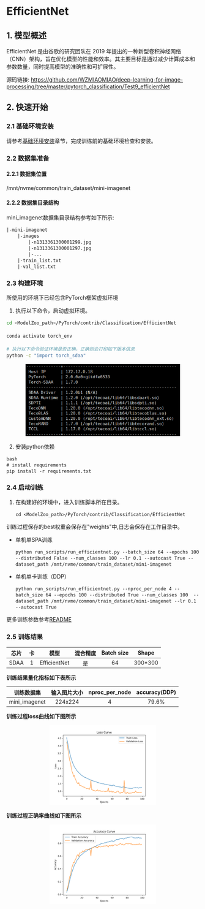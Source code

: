 # EfficientNet

## 1. 模型概述
EfficientNet 是由谷歌的研究团队在 2019 年提出的一种新型卷积神经网络（CNN）架构，旨在优化模型的性能和效率。其主要目标是通过减少计算成本和参数数量，同时提高模型的准确性和可扩展性。

源码链接: https://github.com/WZMIAOMIAO/deep-learning-for-image-processing/tree/master/pytorch_classification/Test9_efficientNet

## 2. 快速开始

### 2.1 基础环境安装

请参考[基础环境安装](../../../../doc/Environment.md)章节，完成训练前的基础环境检查和安装。


### 2.2 数据集准备

#### 2.2.1 数据集位置
/mnt/nvme/common/train_dataset/mini-imagenet

#### 2.2.2 数据集目录结构

mini_imagenet数据集目录结构参考如下所示:

```
|-mini-imagenet
    |-images
        |-n1313361300001299.jpg
        |-n1313361300001297.jpg
        |-...
    |-train_list.txt
    |-val_list.txt
```

### 2.3 构建环境
所使用的环境下已经包含PyTorch框架虚拟环境
1. 执行以下命令，启动虚拟环境。
``` bash
cd <ModelZoo_path>/PyTorch/contrib/Classification/EfficientNet

conda activate torch_env

# 执行以下命令验证环境是否正确，正确则会打印如下版本信息
python -c "import torch_sdaa"
```
<p align="center">
    <img src="images/env.png" alt="Source Image" width="80%">
</p>

2. 安装python依赖
``` 
bash
# install requirements
pip install -r requirements.txt
```
### 2.4 启动训练
1. 在构建好的环境中，进入训练脚本所在目录。
    ```
    cd <ModelZoo_path>/PyTorch/contrib/Classification/EfficientNet
    ```
训练过程保存的best权重会保存在"weights"中,日志会保存在工作目录中。

- 单机单SPA训练
    ```
    python run_scripts/run_efficientnet.py --batch_size 64 --epochs 100 --distributed False --num_classes 100 --lr 0.1 --autocast True --dataset_path /mnt/nvme/common/train_dataset/mini-imagenet
    ```
- 单机单卡训练（DDP）
    ```
    python run_scripts/run_efficientnet.py --nproc_per_node 4 --batch_size 64 --epochs 100 --distributed True --num_classes 100  --dataset_path /mnt/nvme/common/train_dataset/mini-imagenet --lr 0.1 --autocast True
    ```

更多训练参数参考[README](run_scripts/README.md)


### 2.5 训练结果

| 芯片 |卡  | 模型 |  混合精度 |Batch size|Shape| 
|:-:|:-:|:-:|:-:|:-:|:-:|
|SDAA|1| EfficientNet |是|64|300*300|

**训练结果量化指标如下表所示**

| 训练数据集 | 输入图片大小 |nproc_per_node|accuracy(DDP)|
| :-----: | :-----: |:------: |:------: |
| mini_imagenet | 224x224 |4|79.6% |

**训练过程loss曲线如下图所示**
<p align="center">
    <img src="images/loss_curve.png" alt="Source Image" width="55%">
</p>

**训练过程正确率曲线如下图所示**
<p align="center">
    <img src="images/accuracy_curve.png" alt="Source Image" width="55%">
</p>


